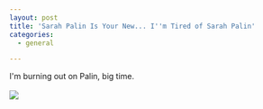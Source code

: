 ```yaml
---
layout: post
title: 'Sarah Palin Is Your New... I''m Tired of Sarah Palin'
categories:
  - general

---
```


I'm burning out on Palin, big time.<br /><br /><a href="http://sarahpalinisyournewsegway.com/"><img style="max-width:800px;" src="http://www.levjoy.com/blog/wp-content/uploads/2008/09/picture-1.png" /></a> <br />

